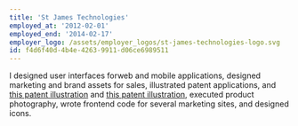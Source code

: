 ```yaml
---
title: 'St James Technologies'
employed_at: '2012-02-01'
employed_end: '2014-02-17'
employer_logo: /assets/employer_logos/st-james-technologies-logo.svg
id: f4d6f40d-4b4e-4263-9911-d06ce6989511
---
```

<p>I designed user interfaces forweb and mobile applications, designed marketing and brand assets for sales, illustrated patent applications, and <a href="https://www.google.com/patents/US7325328" target="_blank" rel="external" title="Read the patent awarded to Matthew Magnuson and see the patent drawings executed by Isral C Duke">this patent illustration</a> and <a href="https://www.google.com/patents/US20090112510?dq=matthew+magnuson&hl=en&sa=X&ved=0ahUKEwik4friy4TXAhXMQSYKHS94D7YQ6AEILzAB" rel="external" target="_blank" title="Read the patent awarded to Matthew Magnuson and see the patent drawings executed by Isral C Duke">this patent illustration</a>, executed product photography, wrote frontend code for several marketing sites, and designed icons.
</p>